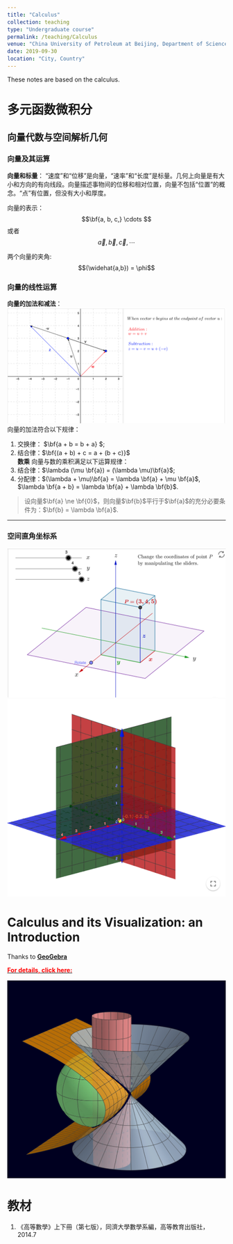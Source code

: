 ```yaml
---
title: "Calculus"
collection: teaching
type: "Undergraduate course"
permalink: /teaching/Calculus
venue: "China University of Petroleum at Beijing, Department of Science"
date: 2019-09-30
location: "City, Country"
---
```


These notes are based on the calculus.

# 多元函数微积分

## 向量代数与空间解析几何

### 向量及其运算

**向量和标量**：
“速度”和“位移”是向量，“速率”和“长度”是标量。几何上向量是有大小和方向的有向线段。向量描述事物间的位移和相对位置，向量不包括“位置”的概念。“点”有位置，但没有大小和厚度。

向量的表示：
$$\bf{a, b, c,} \cdots $$
或者
$$\vec{a}, \vec{b}, \vec{c}, \cdots$$

两个向量的夹角:
$$(\widehat{a,b}) = \phi$$

### 向量的线性运算
**向量的加法和减法**：
![vector](./imags/vector_add.png)
向量的加法符合以下规律：
   1. 交换律： $\bf{a + b = b + a} $;
   2. 结合律：$\bf{(a + b) + c = a + (b + c)}$   
**数乘**
向量与数的乘积满足以下运算规律：
   1. 结合律：$\lambda (\mu \bf{a}) = (\lambda \mu)\bf{a}$;
   2. 分配律：$(\lambda + \mu)\bf{a} = \lambda \bf{a} + \mu \bf{a}$, $\lambda \bf{a + b} = \lambda \bf{a} + \lambda \bf{b}$.
> 设向量$\bf{a} \ne \bf{0}$，则向量$\bf{b}$平行于$\bf{a}$的充分必要条件为：$\bf{b} = \lambda \bf{a}$.

--------------------------------------------------------------------
### 空间直角坐标系
![3D_System](./imags/3d_coordinate_system.png)
![3D_System](./imags/3d_coordinate_system1.png)







# Calculus and its Visualization: an Introduction

Thanks to [**GeoGebra**](https://www.geogebra.org/)

[<span style="color:red"> **For details, click here:**</span>](https://www.geogebra.org/m/yxadpqun)

[![Calculus](./imags/surface.png)](https://www.geogebra.org/m/yxadpqun)


教材
======
1. 《高等數學》上下冊（第七版），同濟大學數學系編，高等教育出版社，2014.7
